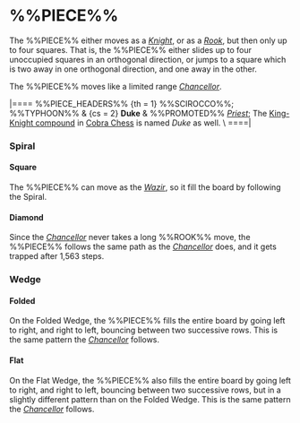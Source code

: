 # %%PIECE%%

The %%PIECE%% either moves as a [*Knight*](knight.html), or as
a [*Rook*](rook.html), but then only up to four squares. That
is, the %%PIECE%% either slides up to four unoccupied squares
in an orthogonal direction, or jumps to a square which is two
away in one orthogonal direction, and one away in the other.

The %%PIECE%% moves like a limited range [*Chancellor*](chancellor.html).

|====
%%PIECE_HEADERS%%
  {th = 1}  %%SCIROCCO%%; %%TYPHOON%%
& {cs = 2}  **Duke**
&           %%PROMOTED%% [*Priest*](priest.html);
            The [King-Knight compound](centaur.html?piece=duke_cobra) in
            [Cobra Chess](#chess-v:large.dir/cobra.html) is
            named *Duke* as well. \\
====|

### Spiral

#### Square

The %%PIECE%% can move as the [*Wazir*](wazir.html), so it fill the
board by following the Spiral.

#### Diamond

Since the [*Chancellor*](chancellor.html) never takes a long
%%ROOK%% move, the %%PIECE%% follows the same path as the
[*Chancellor*](chancellor.html) does, and it gets trapped
after 1,563 steps.

### Wedge

#### Folded

On the Folded Wedge, the %%PIECE%% fills the entire board by going
left to right, and right to left, bouncing between two successive rows.
This is the same pattern the [*Chancellor*](chancellor.html) follows.

#### Flat

On the Flat Wedge, the %%PIECE%% also fills the entire board by going
left to right, and right to left, bouncing between two successive rows,
but in a slightly different pattern than on the Folded Wedge.
This is the same pattern the [*Chancellor*](chancellor.html) follows.
